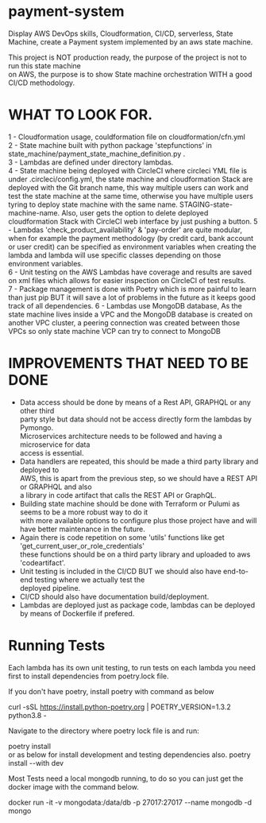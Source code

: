 # payment-system
Display AWS DevOps skills, Cloudformation, CI/CD, serverless, State Machine, create a Payment system implemented by an aws state machine.

This project is NOT production ready, the purpose of the project is not to run this state machine <br>
on AWS, the purpose is to show State machine orchestration WITH a good CI/CD methodology.

# WHAT TO LOOK FOR.
1 - Cloudformation usage, couldformation file on cloudformation/cfn.yml <br>
2 - State machine built with python package 'stepfunctions' in state_machine/payment_state_machine_definition.py . <br>
3 - Lambdas are defined under directory lambdas. <br>
4 - State machine being deployed with CircleCI where circleci YML file is under .circleci/config.yml,
the state machine and cloudformation Stack are deployed with the Git branch name, this way multiple users can work and test
the state machine at the same time, otherwise you have multiple users tyring to deploy state machine with the same name.
STAGING-state-machine-name. Also, user gets the option to delete deployed cloudformation Stack with CircleCI web interface by just pushing a button.
5 - Lambdas 'check_product_availability' & 'pay-order' are quite modular, when for example the payment
methodology (by credit card, bank account or user credit) can be specified as environment variables when
creating the lambda and lambda will use specific classes depending on those environment variables. <br>
6 - Unit testing on the AWS Lambdas have coverage and results are saved on xml files which allows for easier inspection on CircleCI of test results.<br>
7 - Package management is done with Poetry which is more painful to learn than just pip BUT it will save
a lot of problems in the future as it keeps good track of all dependencies.
6 - Lambdas use MongoDB database, As the state machine lives inside a VPC and the
MongoDB database is created on another VPC cluster, a peering connection was created 
between those VPCs so only state machine VCP can try to connect to MongoDB

# IMPROVEMENTS THAT NEED TO BE DONE
- Data access should be done by means of a Rest API, GRAPHQL or any other third <br>
party style but data should not be access directly form the lambdas by Pymongo. <br>
Microservices architecture needs to be followed and having a microservice for data <br>
access is essential.
- Data handlers are repeated, this should be made a third party library and deployed to <br>
AWS, this is apart from the previous step, so we should have a REST API or GRAPHQL and also <br>
a library in code artifact that calls the REST API or GraphQL.
- Building state machine should be done with Terraform or Pulumi as seems to be a more robust way to do it <br>
with more available options to configure plus those project have and will have better maintenance in the future.
- Again there is code repetition on some 'utils' functions like get 'get_current_user_or_role_credentials' <br>
these functions should be on a third party library and uploaded to aws 'codeartifact'.
- Unit testing is included in the CI/CD BUT we should also have end-to-end testing where we actually test the <br>
deployed pipeline.
- CI/CD should also have documentation build/deployment.
- Lambdas are deployed just as package code, lambdas can be deployed by means of Dockerfile if prefered.


# Running Tests

Each lambda has its own unit testing, to run tests on each lambda you need
first to install dependencies from poetry.lock file.

If you don't have poetry, install poetry with command as below <br>

curl -sSL https://install.python-poetry.org | POETRY_VERSION=1.3.2 python3.8 -

Navigate to the directory where poetry lock file is and run: <br>

poetry install <br>
or as below for install development and testing dependencies also.
poetry install --with dev 


Most Tests need a local mongodb running, to do so you can just get the docker
image with the command below.

docker run -it -v mongodata:/data/db -p 27017:27017 --name mongodb -d mongo


